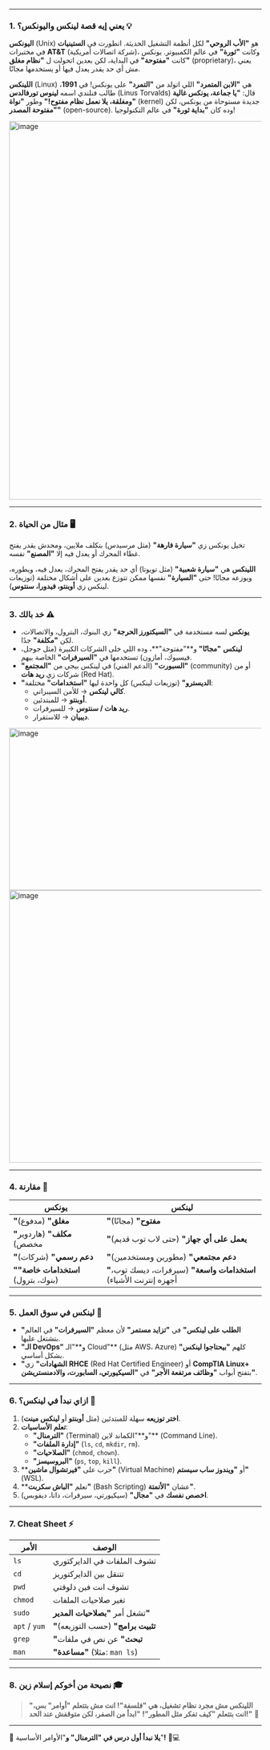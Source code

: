 
---

### **1. يعني إيه قصة لينكس واليونكس؟** 💡
**اليونكس** (Unix) هو **"الأب الروحي"** لكل أنظمة التشغيل الحديثة. اتطورت في **الستينيات** في مختبرات **AT&T** (شركة اتصالات أمريكية)، وكانت **"ثورة"** في عالم الكمبيوتر. يونكس كانت **"مفتوحة"** في البداية، لكن بعدين اتحولت ل **"نظام مغلق"** (proprietary)، يعني مش أي حد يقدر يعدل فيها أو يستخدمها مجانًا.

**اللينكس** (Linux) هي **"الابن المتمرد"** اللي اتولد من **"التمرد"** على يونكس! في **1991**، طالب فنلندي اسمه **لينوس تورفالدس** (Linus Torvalds) قال: **"يا جماعة، يونكس غالية ومغلقة، يلا نعمل نظام مفتوح!"** وطور **"نواة"** (kernel) جديدة مستوحاة من يونكس، لكن **"مفتوحة المصدر"** (open-source). وده كان **"بداية ثورة"** في عالم التكنولوجيا!


<img width="1397" height="756" alt="image" src="https://github.com/user-attachments/assets/075170a4-271c-4e5b-86e6-13d4b84a02b7" />

---

### **2. مثال من الحياة 🖥️**
تخيل يونكس زي **"سيارة فارهة"** (مثل مرسيدس) بتكلف ملايين، ومحدش يقدر يفتح غطاء المحرك أو يعدل فيه إلا **"المصنع"** نفسه.

**اللينكس** هي **"سيارة شعبية"** (مثل تويوتا) أي حد يقدر يفتح المحرك، يعدل فيه، ويطوره، ويوزعه مجانًا! حتى **"السيارة"** نفسها ممكن تتوزع بعدين على أشكال مختلفة (توزيعات لينكس زي **أوبنتو، فيدورا، سنتوس**).

---

### **3. خد بالك ⚠️**
- **يونكس** لسه مستخدمة في **"السيكتورز الحرجة"** زي البنوك، البترول، والاتصالات، لكن **"مكلفة"** جدًا.
- **لينكس** **"مجانًا"** و**"مفتوحة"**، وده اللي خلى الشركات الكبيرة (مثل جوجل، فيسبوك، أمازون) تستخدمها في **"السيرفرات"** الخاصة بيهم.
- **"السبورت"** (الدعم الفني) في لينكس بيجي من **"المجتمع"** (community) أو من شركات زي **ريد هات** (Red Hat).
- **"الديسترو"** (توزيعات لينكس) كل واحدة ليها **"استخدامات"** مختلفة:
  - **كالي لينكس** → للأمن السيبراني.
  - **أوبنتو** → للمبتدئين.
  - **ريد هات / سنتوس** → للسيرفرات.
  - **ديبيان** → للاستقرار.

<img width="597" height="324" alt="image" src="https://github.com/user-attachments/assets/586accea-6202-453b-8a81-542a9b1ff35c" />
<img width="1011" height="544" alt="image" src="https://github.com/user-attachments/assets/922e11f1-17ba-4d6c-b685-a9edd73f2a5a" />


---

### **4. مقارنة 🔄**
| يونكس | لينكس |
|-------|-------|
| **"مغلق"** (مدفوع) | **"مفتوح"** (مجانًا) |
| **"مكلف"** (هاردوير مخصص) | **"يعمل على أي جهاز"** (حتى لاب توب قديم) |
| **"دعم رسمي"** (شركات) | **"دعم مجتمعي"** (مطورين ومستخدمين) |
| **"استخدامات خاصة"** (بنوك، بترول) | **"استخدامات واسعة"** (سيرفرات، ديسك توب، أجهزه إنترنت الأشياء) |

---

### **5. لينكس في سوق العمل 💼**
- **"الطلب على لينكس"** في **"تزايد مستمر"** لأن معظم **"السيرفرات"** في العالم بتشتغل عليها.
- **"الـ DevOps"** و**"الـ Cloud"** (مثل AWS، Azure) كلهم **"بيحتاجوا لينكس"** بشكل أساسي.
- **"الشهادات"** زي **RHCE** (Red Hat Certified Engineer) أو **CompTIA Linux+** بتفتح أبواب **"وظائف مرتفعة الأجر"** في **"السيكيورتي، السابورت، والادمنستريشن"**.

---

### **6. ازاي نبدأ في لينكس؟** 🚀
1. **اختر توزيعه** سهلة للمبتدئين (مثل **أوبنتو** أو **لينكس مينت**).
2. **تعلم الأساسيات**:
   - **"الترمنال"** (Terminal) و**"الكماند لاين"** (Command Line).
   - **"إدارة الملفات"** (`ls`, `cd`, `mkdir`, `rm`).
   - **"الصلاحيات"** (`chmod`, `chown`).
   - **"البروسيسز"** (`ps`, `top`, `kill`).
3. **جرب على **"فيرتشوال ماشين"** (Virtual Machine) أو **"ويندوز ساب سيستم"** (WSL).
4. **تعلم **"الباش سكربت"** (Bash Scripting) عشان **"الأتمتة"**.
5. **اخصص نفسك** في **"مجال"** (سيكيورتي، سيرفرات، داتا، ديفوبس).

---

### **7. Cheat Sheet ⚡**
| الأمر | الوصف |
|-------|-------|
| `ls` | تشوف الملفات في الدايركتوري |
| `cd` | تتنقل بين الدايركتوريز |
| `pwd` | تشوف انت فين دلوقتي |
| `chmod` | تغير صلاحيات الملفات |
| `sudo` | تشغل أمر **"بصلاحيات المدير"** |
| `apt` / `yum` | **"تثبيت برامج"** (حسب التوزيعه) |
| `grep` | **"تبحث"** عن نص في ملفات |
| `man` | **"مساعدة"** (مثلا: `man ls`) |

---

### **8. نصيحة من أخوكم إسلام زين  🎓**
> **"اللينكس مش مجرد نظام تشغيل، هي **"فلسفة"**! انت مش بتتعلم **"أوامر"** بس، انت بتتعلم **"كيف تفكر مثل المطور"**!**
> **"ابدأ من الصفر، لكن متوقفش عند الحد!"** 💪

---
🎉
**يلا نبدأ أول درس في **"الترمنال"** و**"الأوامر الأساسية"**!** 🐧💻
